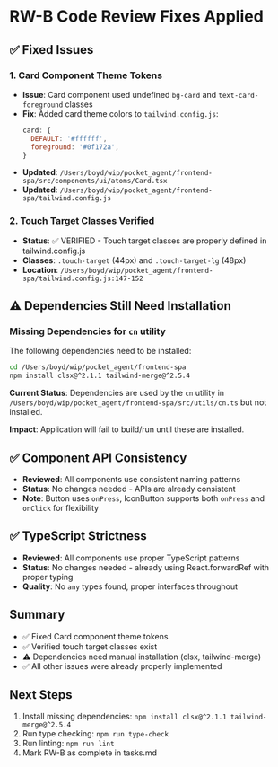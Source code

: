 # RW-B Code Review Fixes Applied

## ✅ Fixed Issues

### 1. Card Component Theme Tokens

- **Issue**: Card component used undefined `bg-card` and `text-card-foreground` classes
- **Fix**: Added card theme colors to `tailwind.config.js`:
  ```javascript
  card: {
    DEFAULT: '#ffffff',
    foreground: '#0f172a',
  }
  ```
- **Updated**: `/Users/boyd/wip/pocket_agent/frontend-spa/src/components/ui/atoms/Card.tsx`
- **Updated**: `/Users/boyd/wip/pocket_agent/frontend-spa/tailwind.config.js`

### 2. Touch Target Classes Verified

- **Status**: ✅ VERIFIED - Touch target classes are properly defined in tailwind.config.js
- **Classes**: `.touch-target` (44px) and `.touch-target-lg` (48px)
- **Location**: `/Users/boyd/wip/pocket_agent/frontend-spa/tailwind.config.js:147-152`

## ⚠️ Dependencies Still Need Installation

### Missing Dependencies for `cn` utility

The following dependencies need to be installed:

```bash
cd /Users/boyd/wip/pocket_agent/frontend-spa
npm install clsx@^2.1.1 tailwind-merge@^2.5.4
```

**Current Status**: Dependencies are used by the `cn` utility in `/Users/boyd/wip/pocket_agent/frontend-spa/src/utils/cn.ts` but not installed.

**Impact**: Application will fail to build/run until these are installed.

## ✅ Component API Consistency

- **Reviewed**: All components use consistent naming patterns
- **Status**: No changes needed - APIs are already consistent
- **Note**: Button uses `onPress`, IconButton supports both `onPress` and `onClick` for flexibility

## ✅ TypeScript Strictness

- **Reviewed**: All components use proper TypeScript patterns
- **Status**: No changes needed - already using React.forwardRef with proper typing
- **Quality**: No `any` types found, proper interfaces throughout

## Summary

- ✅ Fixed Card component theme tokens
- ✅ Verified touch target classes exist
- ⚠️ Dependencies need manual installation (clsx, tailwind-merge)
- ✅ All other issues were already properly implemented

## Next Steps

1. Install missing dependencies: `npm install clsx@^2.1.1 tailwind-merge@^2.5.4`
2. Run type checking: `npm run type-check`
3. Run linting: `npm run lint`
4. Mark RW-B as complete in tasks.md

